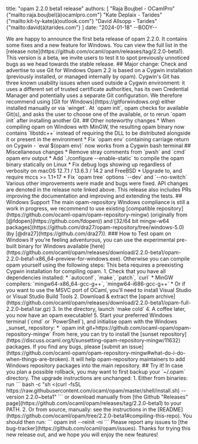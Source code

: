 title: "opam 2.2.0 beta1 release"
authors: [
  "Raja Boujbel - OCamlPro" {"mailto:raja.boujbel(à)ocamlpro.com"}
  "Kate Deplaix - Tarides" {"mailto:kit-ty-kate(à)outlook.com"}
  "David Allsopp - Tarides" {"mailto:david(à)tarides.com"}
]
date: "2024-01-18"
--BODY--

<!--
_Feedback on this post is welcomed on [Discuss](https://discuss.ocaml.org/t/ann-opam-2-2-0-beta1/?????)!_
---!>

We are happy to announce the first beta release of opam 2.2.0. It contains
some fixes and a new feature for Windows.  You can view the full list in the
[release note](https://github.com/ocaml/opam/releases/tag/2.2.0-beta1).

This version is a beta, we invite users to test it to spot previously
unnoticed bugs as we head towards the stable release.

## Major change: Check and advertise to use Git for Windows

Opam 2.2 is based on a Cygwin installation (previously installed, or managed
internally by opam). Cygwin's Git has three known usability issues when used
outside a Cygwin environment: it uses a different set of trusted certificate
authorities, has its own Credential Manager and potentially uses a separate Git
configuration.  We therefore recommend using [Git for
Windows](https://gitforwindows.org) either installed manually or via `winget`.

At `opam init`, opam checks for available Git(s), and asks the user to choose
one of the available, or to rerun `opam init` after installing another Git.

## Other noteworthy changes

* When compiling opam on Windows with MinGW, the resulting opam binary now contains `libstdc++` instead of requiring the DLL to be distributed alongside it or present in the environment
* Fix `opam env` containing carriage return on Cygwin - `eval $(opam env)` now works from a Cygwin bash terminal

## Miscellaneous changes

* Remove stray comments from `pwsh` and `cmd` opam env output
* Add `./configure --enable-static` to compile the opam binary statically on Linux
* Fix debug logs showing up regardless of verbosity on macOS 12.7.1 / 13.6.3 / 14.2 and FreeBSD
* Upgrade to, and require mccs >= 1.1+17
* Fix `opam tree` options `--dev` and `--no-switch`

Various other improvements were made and bugs were fixed.
API changes are denoted in the release note linked above.
This release also includes PRs improving the documentation and improving and extending the tests.

## Windows Support

The main opam-repository Windows compliance is still a work in progress, we
recommend to use existing [compatible
repository](https://github.com/ocaml-opam/opam-repository-mingw) (originally
from [@fdopen](https://github.com/fdopen)) and [32/64 bit mingw-w64
packages](https://github.com/dra27/opam-repository/tree/windows-5.0) (by
[@dra27](https://github.com/dra27)).


### How to Test opam on Windows

If you're feeling adventurous, you can use the experimental pre-built binary for Windows available [here](https://github.com/ocaml/opam/releases/download/2.2.0-beta1/opam-2.2.0-beta1-x86_64-preview-for-windows.exe).

Otherwise you can compile opam yourself using the following steps:

This beta requires a preexisting Cygwin installation for compiling opam.

1. Check that you have all dependencies installed:
  * `autoconf`, `make`, `patch`, `curl`
  * MinGW compilers: `mingw64-x86_64-gcc-g++`, `mingw64-i686-gcc-g++`
  * Or if you want to use the MSVC port of OCaml, you'll need to install Visual Studio or Visual Studio Build Tools
2. Download & extract the [opam archive](https://github.com/ocaml/opam/releases/download/2.2.0-beta1/opam-full-2.2.0-beta1.tar.gz)
3. In the directory, launch `make cold`
4. A coffee later, you now have an opam executable!
5. Start your preferred Windows terminal (`cmd` or `PowerShell`), and initialise opam with the Windows _sunset_ repository:
  * `opam init git+https://github.com/ocaml-opam/opam-repository-mingw`

From here, you can try to install the [sunset
repository](https://discuss.ocaml.org/t/sunsetting-opam-repository-mingw/11632)
packages. If you find any bugs, please [submit an
issue](https://github.com/ocaml-opam/opam-repository-mingw#what-do-i-do-when-things-are-broken).
It will help opam-repository maintainers to add Windows repository packages
into the main repository.

## Try it!

In case you plan a possible rollback, you may want to first backup your
`~/.opam` directory.

The upgrade instructions are unchanged:

1. Either from binaries: run

    ```
    bash -c "sh <(curl -fsSL https://raw.githubusercontent.com/ocaml/opam/master/shell/install.sh) --version 2.2.0~beta1"
    ```

    or download manually from [the Github "Releases" page](https://github.com/ocaml/opam/releases/tag/2.2.0-beta1) to your PATH.

2. Or from source, manually: see the instructions in the [README](https://github.com/ocaml/opam/tree/2.2.0-beta1#compiling-this-repo).


You should then run:
```
opam init --reinit -ni
```


Please report any issues to [the bug-tracker](https://github.com/ocaml/opam/issues).

Thanks for trying this new release out, and we hope you will enjoy the new features!
